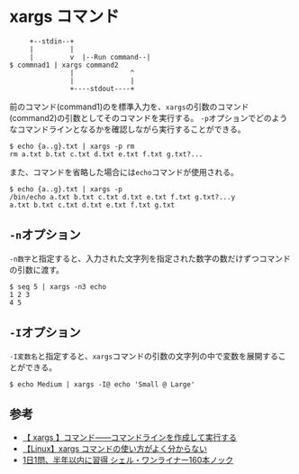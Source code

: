 # xargs コマンド

```
     +--stdin--+
     |         |
     |         v  |--Run command--|
$ commnad1 | xargs command2
               |              ^
               |              |
               +----stdout----+
```

前のコマンド(command1)のを標準入力を、`xargs`の引数のコマンド(command2)の引数としてそのコマンドを実行する。
`-p`オプションでどのようなコマンドラインとなるかを確認しながら実行することができる。

```console
$ echo {a..g}.txt | xargs -p rm
rm a.txt b.txt c.txt d.txt e.txt f.txt g.txt?...
```

また、コマンドを省略した場合には`echo`コマンドが使用される。

```console
$ echo {a..g}.txt | xargs -p
/bin/echo a.txt b.txt c.txt d.txt e.txt f.txt g.txt?...y
a.txt b.txt c.txt d.txt e.txt f.txt g.txt
```

## `-n`オプション

`-n数字`と指定すると、入力された文字列を指定された数字の数だけずつコマンドの引数に渡す。

```console
$ seq 5 | xargs -n3 echo
1 2 3
4 5
```

## `-I`オプション

`-I変数名`と指定すると、`xargs`コマンドの引数の文字列の中で変数を展開することができる。

```console
$ echo Medium | xargs -I@ echo 'Small @ Large'
```

## 参考

- [【 xargs 】コマンド――コマンドラインを作成して実行する](https://atmarkit.itmedia.co.jp/ait/articles/1801/19/news014.html)
- [【Linux】xargs コマンドの使い方がよく分からない](https://techblog.kyamanak.com/entry/2018/02/12/202256)
- [1日1問、半年以内に習得 シェル・ワンライナー160本ノック](https://gihyo.jp/book/2021/978-4-297-12267-6)
